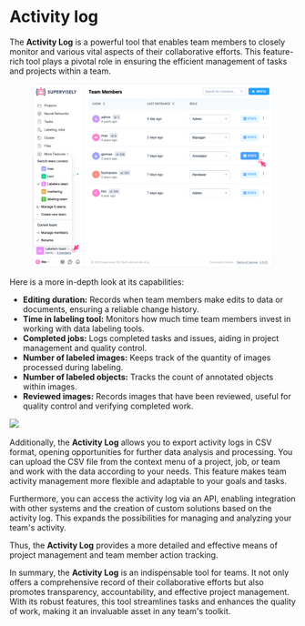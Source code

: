 # Activity log

The **Activity Log** is a powerful tool that enables team members to closely monitor and various vital aspects of their collaborative efforts. This feature-rich tool plays a pivotal role in ensuring the efficient management of tasks and projects within a team.

<figure><img src="../.gitbook/assets/members-stats.png" alt=""><figcaption></figcaption></figure>

Here is a more in-depth look at its capabilities:

* **Editing duration:** Records when team members make edits to data or documents, ensuring a reliable change history.
* **Time in labeling tool:** Monitors how much time team members invest in working with data labeling tools.
* **Completed jobs:** Logs completed tasks and issues, aiding in project management and quality control.
* **Number of labeled images:** Keeps track of the quantity of images processed during labeling.
* **Number of labeled objects:** Tracks the count of annotated objects within images.
* **Reviewed images:** Records images that have been reviewed, useful for quality control and verifying completed work.

![](activity-log3.png)

Additionally, the **Activity Log** allows you to export activity logs in CSV format, opening opportunities for further data analysis and processing. You can upload the CSV file from the context menu of a project, job, or team and work with the data according to your needs. This feature makes team activity management more flexible and adaptable to your goals and tasks.

Furthermore, you can access the activity log via an API, enabling integration with other systems and the creation of custom solutions based on the activity log. This expands the possibilities for managing and analyzing your team's activity.

Thus, the **Activity Log** provides a more detailed and effective means of project management and team member action tracking.

In summary, the **Activity Log** is an indispensable tool for teams. It not only offers a comprehensive record of their collaborative efforts but also promotes transparency, accountability, and effective project management. With its robust features, this tool streamlines tasks and enhances the quality of work, making it an invaluable asset in any team's toolkit.
